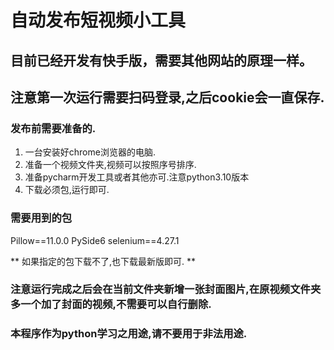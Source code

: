 # 自动发布短视频小工具

## 目前已经开发有快手版，需要其他网站的原理一样。
## 注意第一次运行需要扫码登录,之后cookie会一直保存.

### 发布前需要准备的.

  1. 一台安装好chrome浏览器的电脑.
  2. 准备一个视频文件夹,视频可以按照序号排序.
  3. 准备pycharm开发工具或者其他亦可.注意python3.10版本
  4. 下载必须包,运行即可.

### 需要用到的包
  Pillow==11.0.0
  PySide6
  selenium==4.27.1
  
  ** 如果指定的包下载不了,也下载最新版即可. **

### 注意运行完成之后会在当前文件夹新增一张封面图片,在原视频文件夹多一个加了封面的视频,不需要可以自行删除.
### 本程序作为python学习之用途,请不要用于非法用途. 
